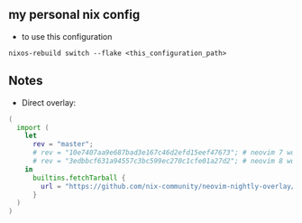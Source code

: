 ## my personal nix config

- to use this configuration

```
nixos-rebuild switch --flake <this_configuration_path>
```

## Notes

- Direct overlay:

```nix
(
  import (
    let
      rev = "master";
      # rev = "10e7407aa9e687bad3e167c46d2efd15eef47673"; # neovim 7 working rev
      # rev = "3edbbcf631a94557c3bc599ec270c1cfe01a27d2"; # neovim 8 working rev
    in
      builtins.fetchTarball {
        url = "https://github.com/nix-community/neovim-nightly-overlay/archive/${rev}.tar.gz";
      }
  )
)
```

